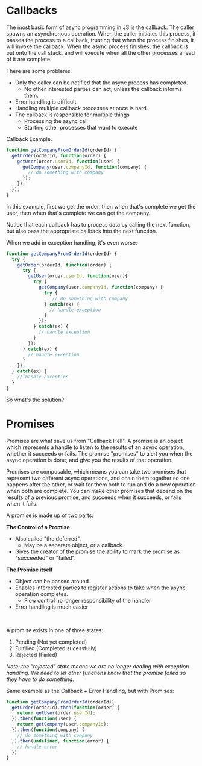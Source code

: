 # Callbacks

The most basic form of async programming in JS is the callback.
The caller spawns an asynchronous operation. When the caller initiates this process, it passes the process to a callback, trusting that when the process finishes, it will invoke the callback.
When the async process finishes, the callback is put onto the call stack, and will execute when all the other processes ahead of it are complete.

There are some problems:
* Only the caller can be notified that the async process has completed.
  * No other interested parties can act, unless the callback informs them.
* Error handling is difficult.
* Handling multiple callback processes at once is hard.
* The callback is responsible for multiple things
  * Processing the async call
  * Starting other processes that want to execute

Callback Example:
```JavaScript
function getCompanyFromOrderId(orderId) {
  getOrder(orderId, function(order) {
    getUser(order.userId, function(user) {
      getCompany(user.companyId, function(company) {
        // do something with company
      });
    });
  });
}
```
In this example, first we get the order, then when that's complete we get the user, then when that's complete we can get the company.

Notice that each callback has to process data by calling the next function, but also pass the appropriate callback into the next function. 

When we add in exception handling, it's even worse:
```JavaScript
function getCompanyFromOrderId(orderId) {
  try {
    getOrder(orderId, function(order) {
      try {
        getUser(order.userId, function(user){
          try {
            getCompany(user.companyId, function(company) {
              try {
                 // do something with company
              } catch(ex) {
                // handle exception
              }
            });
          } catch(ex) {
            // handle exception
          }
        });
      } catch(ex) {
        // handle exception
      }
    });
  } catch(ex) {
    // handle exception
  }
}
```

So what's the solution?

# Promises
Promises are what save us from "Callback Hell". A promise is an object which represents a handle to listen to the results of an async operation, whether it succeeds or fails. The promise "promises" to alert you when the async operation is done, and give you the results of that operation.

Promises are composable, which means you can take two promises that represent two different async operations, and chain them together so one happens after the other, or wait for them both to run and do a new operation when both are complete. You can make other promises that depend on the results of a previous promise, and succeeds when it succeeds, or fails when it fails. 

A promise is made up of two parts:

**The Control of a Promise**
* Also called "the deferred". 
  * May be a separate object, or a callback.
* Gives the creator of the promise the ability to mark the promise as "succeeded" or "failed".

**The Promise itself**
* Object can be passed around
* Enables interested parties to register actions to take when the async operation completes.
  * Flow control no longer responsibility of the handler
* Error handling is much easier

&nbsp;

A promise exists in one of three states:
1. Pending (Not yet completed)
2. Fulfilled (Completed sucessfully)
3. Rejected (Failed)

_Note: the "rejected" state means we are no longer dealing with exception handling. We need to let other functions know that the promise failed so they have to do something._

Same example as the Callback + Error Handling, but with Promises:
```JavaScript
function getCompanyFromOrderId(orderId){
  getOrder(orderId).then(function(order) {
    return getUser(order.userId);
  }).then(function(user) {
    return getCompany(user.companyId);
  }).then(function(company) {
    // do something with company
  }).then(undefined, function(error) {
    // handle error
  })
}
```

